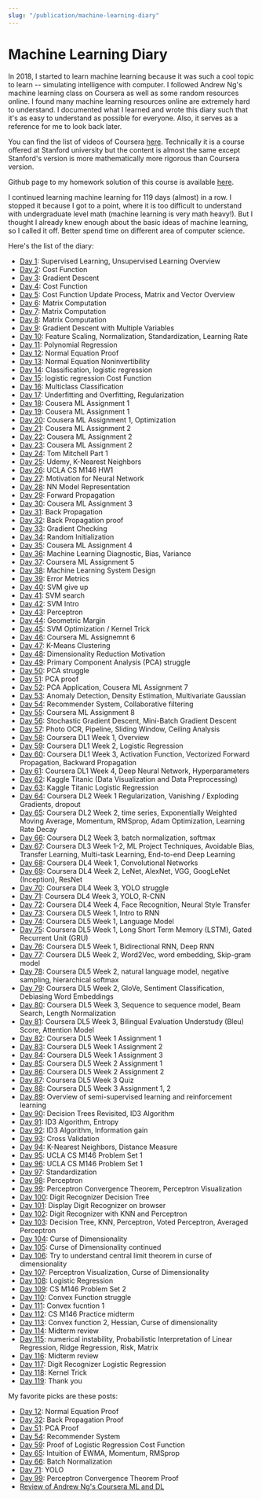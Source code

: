 ```yaml
---
slug: "/publication/machine-learning-diary"
---
```


# Machine Learning Diary

In 2018, I started to learn machine learning because it was such a cool topic to learn -- simulating intelligence with computer. I followed Andrew Ng's machine learning class on Coursera as well as some random resources online. I found many machine learning resources online are extremely hard to understand. I documented what I learned and wrote this diary such that it's as easy to understand as possible for everyone. Also, it serves as a reference for me to look back later.

You can find the list of videos of Coursera <a href="https://www.youtube.com/watch?v=UzxYlbK2c7E&list=PLA89DCFA6ADACE599">here</a>. Technically it is a course offered at Stanford university but the content is almost the same except Stanford's version is more mathematically more rigorous than Coursera version.

Github page to my homework solution of this course is available <a href="https://github.com/ioneone/Coursera-Machine-Learning">here</a>.

I continued learning machine learning for 119 days (almost) in a row. I stopped it because I got to a point, where it is too difficult to understand with undergraduate level math (machine learning is very math heavy!). But I thought I already knew enough about the basic ideas of machine learning, so I called it off. Better spend time on different area of computer science.

Here's the list of the diary:

- [Day 1](https://medium.com/@ionejunhong/my-machine-learning-daiary-day-1-cb922e86ea42): Supervised Learning, Unsupervised Learning Overview
- [Day 2](https://medium.com/@ionejunhong/my-machine-learning-daiary-day-2-c972c3960e9f): Cost Function
- [Day 3](https://medium.com/@ionejunhong/my-machine-learning-daiary-day-3-874414becf20): Gradient Descent
- [Day 4](https://medium.com/@ionejunhong/my-machine-learning-daiary-day-4-e8b4eb02e7f8): Cost Function
- [Day 5](https://medium.com/@ionejunhong/my-machine-learning-daiary-day-5-5d9439bcb190): Cost Function Update Process, Matrix and Vector Overview
- [Day 6](https://medium.com/@ionejunhong/my-machine-learning-daiary-day-6-2f109d47c1dc): Matrix Computation
- [Day 7](https://medium.com/@ionejunhong/my-machine-learning-daiary-day-7-21dcae9ace8e): Matrix Computation
- [Day 8](https://medium.com/@ionejunhong/my-machine-learning-daiary-day-8-42ea360c0825): Matrix Computation
- [Day 9](https://medium.com/@ionejunhong/my-machine-learning-daiary-day-9-bf55c35d3aff): Gradient Descent with Multiple Variables
- [Day 10](https://medium.com/@ionejunhong/my-machine-learning-daiary-day-10-fcb1393400a1): Feature Scaling, Normalization, Standardization, Learning Rate
- [Day 11](https://medium.com/@ionejunhong/my-machine-learning-daiary-day-11-d32f79afdb16): Polynomial Regression
- [Day 12](https://medium.com/@ionejunhong/my-machine-learning-daiary-day-12-cf604d2a18): Normal Equation Proof
- [Day 13](https://medium.com/@ionejunhong/my-machine-learning-daiary-day-13-1944a46cad05): Normal Equation Noninvertibility
- [Day 14](https://medium.com/@ionejunhong/my-machine-learning-daiary-day-14-6cc611baa723): Classification, logistic regression
- [Day 15](https://medium.com/@ionejunhong/my-machine-learning-daiary-day-15-a34a20db61e): logistic regression Cost Function
- [Day 16](https://medium.com/@ionejunhong/my-machine-learning-daiary-day-16-d722be348eb4): Multiclass Classification
- [Day 17](https://medium.com/@ionejunhong/my-machine-learning-daiary-day-17-b2f2d5c12120): Underfitting and Overfitting, Regularization
- [Day 18](https://medium.com/@ionejunhong/my-machine-learning-daiary-day-18-88c166f6340c): Cousera ML Assignment 1
- [Day 19](https://medium.com/@ionejunhong/my-machine-learning-daiary-day-19-f30840cab5d9): Cousera ML Assignment 1
- [Day 20](https://medium.com/@ionejunhong/my-machine-learning-daiary-day-20-1ea66f42710c): Cousera ML Assignment 1, Optimization
- [Day 21](https://medium.com/@ionejunhong/my-machine-learning-daiary-day-21-ffc88c25ba99): Cousera ML Assignment 2
- [Day 22](https://medium.com/@ionejunhong/my-machine-learning-daiary-day-22-44749bd7b121): Cousera ML Assignment 2
- [Day 23](https://medium.com/@ionejunhong/my-machine-learning-daiary-day-23-bf2beda44005): Cousera ML Assignment 2
- [Day 24](https://medium.com/@ionejunhong/my-machine-learning-daiary-day-24-a527fc78514e): Tom Mitchell Part 1
- [Day 25](https://medium.com/@ionejunhong/my-machine-learning-daiary-day-25-f44f051269d3): Udemy, K-Nearest Neighbors
- [Day 26](https://medium.com/@ionejunhong/my-machine-learning-daiary-day-26-3c602548c27d): UCLA CS M146 HW1
- [Day 27](https://medium.com/@ionejunhong/my-machine-learning-daiary-day-27-6bcc72b02974): Motivation for Neural Network
- [Day 28](https://medium.com/@ionejunhong/my-machine-learning-daiary-day-28-d8e3397d6bcd): NN Model Representation
- [Day 29](https://medium.com/@ionejunhong/my-machine-learning-daiary-day-29-2bc130f41e71): Forward Propagation
- [Day 30](https://medium.com/@ionejunhong/my-machine-learning-daiary-day-30-74ac50e46b27): Cousera ML Assignment 3
- [Day 31](https://medium.com/@ionejunhong/my-machine-learning-daiary-day-31-85d7a1ab87d5): Back Propagation
- [Day 32](https://medium.com/@ionejunhong/my-machine-learning-daiary-day-32-cfff8d3ad916): Back Propagation proof
- [Day 33](https://medium.com/@ionejunhong/my-machine-learning-daiary-day-33-b71e25a3ac49): Gradient Checking
- [Day 34](https://medium.com/@ionejunhong/my-machine-learning-daiary-day-34-295b7e54ce2b): Random Initialization
- [Day 35](https://medium.com/@ionejunhong/my-machine-learning-daiary-day-35-5a8bd04de386): Cousera ML Assignment 4
- [Day 36](https://medium.com/@ionejunhong/my-machine-learning-daiary-day-36-2df42b37ab56): Machine Learning Diagnostic, Bias, Variance
- [Day 37](https://medium.com/@ionejunhong/my-machine-learning-daiary-day-37-2ddff4b88c8a): Coursera ML Assignment 5
- [Day 38](https://medium.com/@ionejunhong/my-machine-learning-daiary-day-38-4fc82ae60e76): Machine Learning System Design
- [Day 39](https://medium.com/@ionejunhong/my-machine-learning-daiary-day-39-165b8837aeed): Error Metrics
- [Day 40](https://medium.com/@ionejunhong/my-machine-learning-daiary-day-40-4be0688f4101): SVM give up
- [Day 41](https://medium.com/@ionejunhong/my-machine-learning-daiary-day-41-2e572bf2e4ce): SVM search
- [Day 42](https://medium.com/@ionejunhong/my-machine-learning-daiary-day-42-ccd9a9b40939): SVM Intro
- [Day 43](https://medium.com/@ionejunhong/my-machine-learning-daiary-day-43-f5f82c58a933): Perceptron
- [Day 44](https://medium.com/@ionejunhong/my-machine-learning-daiary-day-44-d403969c3c1f): Geometric Margin
- [Day 45](https://medium.com/@ionejunhong/my-machine-learning-daiary-day-45-d79ea1eb9b40): SVM Optimization / Kernel Trick
- [Day 46](https://medium.com/@ionejunhong/my-machine-learning-daiary-day-46-550b4d84c42a): Coursera ML Assignemnt 6
- [Day 47](https://medium.com/@ionejunhong/my-machine-learning-diary-day-47-995678cfd395): K-Means Clustering
- [Day 48](https://medium.com/@ionejunhong/my-machine-learning-diary-day-48-b182492ec8b7): Dimensionality Reduction Motivation
- [Day 49](https://medium.com/@ionejunhong/my-machine-learning-diary-day-49-cec3b5e73e56): Primary Component Analysis (PCA) struggle
- [Day 50](https://medium.com/@ionejunhong/my-machine-learning-diary-day-50-cd87ffc6f201): PCA struggle
- [Day 51](https://medium.com/@ionejunhong/my-machine-learning-diary-day-51-835fff858bd8): PCA proof
- [Day 52](https://medium.com/@ionejunhong/my-machine-learning-diary-day-52-30446a55ab82): PCA Application, Cousera ML Assignment 7
- [Day 53](https://medium.com/@ionejunhong/my-machine-learning-diary-day-53-cd9768e47d7b): Anomaly Detection, Density Estimation, Multivariate Gaussian
- [Day 54](https://medium.com/@ionejunhong/my-machine-learning-diary-day-54-15a18bf45b58): Recommender System, Collaborative filtering
- [Day 55](https://medium.com/@ionejunhong/my-machine-learning-diary-day-55-8d92ee9f5b76): Coursera ML Assignment 8
- [Day 56](https://medium.com/@ionejunhong/my-machine-learning-diary-day-56-db357d847356): Stochastic Gradient Descent, Mini-Batch Gradient Descent
- [Day 57](https://medium.com/@ionejunhong/my-machine-learning-diary-day-57-d649e20b596a): Photo OCR, Pipeline, Sliding Window, Ceiling Analysis
- [Day 58](https://medium.com/@ionejunhong/my-machine-learning-diary-day-58-e2de1016cda0): Coursera DL1 Week 1, Overview
- [Day 59](https://medium.com/@ionejunhong/my-machine-learning-diary-day-59-254e338f5625): Coursera DL1 Week 2, Logistic Regression
- [Day 60](https://medium.com/@ionejunhong/my-machine-learning-diary-day-60-b522c410ada8): Coursera DL1 Week 3, Activation Function, Vectorized Forward Propagation, Backward Propagation
- [Day 61](https://medium.com/@ionejunhong/my-machine-learning-diary-day-61-6e4fa7fb9b38): Coursera DL1 Week 4, Deep Neural Network, Hyperparameters
- [Day 62](https://medium.com/@ionejunhong/my-machine-learning-diary-day-62-6b9f94ac8dbe): Kaggle Titanic (Data Visualization and Data Preprocessing)
- [Day 63](https://medium.com/@ionejunhong/my-machine-learning-diary-day-63-5d343c8d3106): Kaggle Titanic Logistic Regression
- [Day 64](https://medium.com/@ionejunhong/my-machine-learning-diary-day-64-6aef0d4723ee): Coursera DL2 Week 1 Regularization, Vanishing / Exploding Gradients, dropout
- [Day 65](https://medium.com/@ionejunhong/my-machine-learning-diary-day-65-4b4fabe38ccd): Coursera DL2 Week 2, time series, Exponentially Weighted Moving Average, Momentum, RMSprop, Adam Optimization, Learning Rate Decay
- [Day 66](https://medium.com/@ionejunhong/my-machine-learning-diary-day-66-41bd486f783e): Coursera DL2 Week 3, batch normalization, softmax
- [Day 67](https://medium.com/@ionejunhong/my-machine-learning-diary-day-67-ed46e6994c8d): Coursera DL3 Week 1-2, ML Project Techniques, Avoidable Bias, Transfer Learning, Multi-task Learning, End-to-end Deep Learning
- [Day 68](https://medium.com/@ionejunhong/my-machine-learning-diary-day-68-f025d47e725): Coursera DL4 Week 1, Convolutional Networks
- [Day 69](https://medium.com/@ionejunhong/my-machine-learning-diary-day-69-b055552c8ee1): Coursera DL4 Week 2, LeNet, AlexNet, VGG, GoogLeNet (Inception), ResNet
- [Day 70](https://medium.com/@ionejunhong/my-machine-learning-diary-day-70-44d6b4812304): Coursera DL4 Week 3, YOLO struggle
- [Day 71](https://medium.com/@ionejunhong/my-machine-learning-diary-day-71-24f542f05008): Coursera DL4 Week 3, YOLO, R-CNN
- [Day 72](https://medium.com/@ionejunhong/my-machine-learning-diary-day-72-19a33c51739e): Coursera DL4 Week 4, Face Recognition, Neural Style Transfer
- [Day 73](https://medium.com/@ionejunhong/my-machine-learning-diary-day-73-d952eba89c22): Coursera DL5 Week 1, Intro to RNN
- [Day 74](https://medium.com/@ionejunhong/my-machine-learning-diary-day-74-48195f9e2ee2): Coursera DL5 Week 1, Language Model
- [Day 75](https://medium.com/@ionejunhong/my-machine-learning-diary-day-75-94e0a1ba2a1d): Coursera DL5 Week 1, Long Short Term Memory (LSTM), Gated Recurrent Unit (GRU)
- [Day 76](https://medium.com/@ionejunhong/my-machine-learning-diary-day-76-2dae44ecfaab): Coursera DL5 Week 1, Bidirectional RNN, Deep RNN
- [Day 77](https://medium.com/@ionejunhong/my-machine-learning-diary-day-77-cbdc7421de03): Coursera DL5 Week 2, Word2Vec, word embedding, Skip-gram model
- [Day 78](https://medium.com/@ionejunhong/my-machine-learning-diary-day-78-c36d602ca9bf): Coursera DL5 Week 2, natural language model, negative sampling, hierarchical softmax
- [Day 79](https://medium.com/@ionejunhong/my-machine-learning-diary-day-79-f4c7e2473421): Coursera DL5 Week 2, GloVe, Sentiment Classification, Debiasing Word Embeddings
- [Day 80](https://medium.com/@ionejunhong/my-machine-learning-diary-day-80-8c10d72a8824): Coursera DL5 Week 3, Sequence to sequence model, Beam Search, Length Normalization
- [Day 81](https://medium.com/@ionejunhong/my-machine-learning-diary-day-81-307677a4882f): Coursera DL5 Week 3, Bilingual Evaluation Understudy (Bleu) Score, Attention Model
- [Day 82](https://medium.com/@ionejunhong/my-machine-learning-diary-day-82-67cfc7f4302): Coursera DL5 Week 1 Assignment 1
- [Day 83](https://medium.com/@ionejunhong/my-machine-learning-diary-day-83-aa5c515f6d49): Coursera DL5 Week 1 Assignment 2
- [Day 84](https://medium.com/@ionejunhong/my-machine-learning-diary-day-84-1936c8d963eb): Coursera DL5 Week 1 Assignment 3
- [Day 85](https://medium.com/@ionejunhong/my-machine-learning-diary-day-85-dc86625b9431): Coursera DL5 Week 2 Assignment 1
- [Day 86](https://medium.com/@ionejunhong/my-machine-learning-diary-day-86-d1b0ce18c77c): Coursera DL5 Week 2 Assignment 2
- [Day 87](https://medium.com/@ionejunhong/my-machine-learning-diary-day-87-2d8337ce4b06): Coursera DL5 Week 3 Quiz
- [Day 88](https://medium.com/@ionejunhong/my-machine-learning-diary-day-88-9ae7b6f5b95a): Coursera DL5 Week 3 Assignment 1, 2
- [Day 89](https://medium.com/@ionejunhong/my-machine-learning-diary-day-89-13f511da310e): Overview of semi-supervised learning and reinforcement learning
- [Day 90](https://medium.com/@ionejunhong/my-machine-learning-diary-day-90-6756a7cf6813): Decision Trees Revisited, ID3 Algorithm
- [Day 91](https://medium.com/@ionejunhong/my-machine-learning-diary-day-91-1be1f2275abf): ID3 Algorithm, Entropy
- [Day 92](https://medium.com/@ionejunhong/my-machine-learning-diary-day-92-9f65a868c63b): ID3 Algorithm, Information gain
- [Day 93](https://medium.com/@ionejunhong/my-machine-learning-diary-day-93-3785915643ed): Cross Validation
- [Day 94](https://medium.com/@ionejunhong/my-machine-learning-diary-day-94-4058a1609c6f): K-Nearest Neighbors, Distance Measure
- [Day 95](https://medium.com/@ionejunhong/my-machine-learning-diary-day-95-9a662ea9f0e1): UCLA CS M146 Problem Set 1
- [Day 96](https://medium.com/@ionejunhong/my-machine-learning-diary-day-96-f239828e5da4): UCLA CS M146 Problem Set 1
- [Day 97](https://medium.com/@ionejunhong/my-machine-learning-diary-day-97-817271d8a233): Standardization
- [Day 98](https://medium.com/@ionejunhong/my-machine-learning-diary-day-98-25bf0ce1ea13): Perceptron
- [Day 99](https://medium.com/@ionejunhong/my-machine-learning-diary-day-99-8ffcaab16e74): Perceptron Convergence Theorem, Perceptron Visualization
- [Day 100](https://medium.com/@ionejunhong/my-machine-learning-diary-day-100-a469bf770da4): Digit Recognizer Decision Tree
- [Day 101](https://medium.com/@ionejunhong/my-machine-learning-diary-day-101-56f91f4bc57a): Display Digit Recognizer on browser
- [Day 102](https://medium.com/@ionejunhong/my-machine-learning-diary-day-102-a38b3fa6ed17): Digit Recognizer with KNN and Perceptron
- [Day 103](https://medium.com/@ionejunhong/my-machine-learning-diary-day-103-7912f82dba3d): Decision Tree, KNN, Perceptron, Voted Perceptron, Averaged Perceptron
- [Day 104](https://medium.com/@ionejunhong/my-machine-learning-diary-day-104-7fce3c3748fd): Curse of Dimensionality
- [Day 105](https://medium.com/@ionejunhong/my-machine-learning-diary-day-105-11143297177b): Curse of Dimensionality continued
- [Day 106](https://medium.com/@ionejunhong/my-machine-learning-diary-day-106-2cbc9973b094): Try to understand central limit theorem in curse of dimensionality
- [Day 107](https://medium.com/@ionejunhong/my-machine-learning-diary-day-107-363d75c81262): Perceptron Visualization, Curse of Dimensionality
- [Day 108](https://medium.com/@ionejunhong/my-machine-learning-diary-day-108-8d9f00794e7e): Logistic Regression
- [Day 109](https://medium.com/@ionejunhong/my-machine-learning-diary-day-109-bc4149e169da): CS M146 Problem Set 2
- [Day 110](https://medium.com/@ionejunhong/my-machine-learning-diary-day-110-436168707d06): Convex Function struggle
- [Day 111](https://medium.com/@ionejunhong/my-machine-learning-diary-day-111-a24323920441): Convex fucntion 1
- [Day 112](https://medium.com/@ionejunhong/my-machine-learning-diary-day-112-3e0d778473fd): CS M146 Practice midterm
- [Day 113](https://medium.com/@ionejunhong/my-machine-learning-diary-day-113-4744209c622a): Convex function 2, Hessian, Curse of dimensionality
- [Day 114](https://medium.com/@ionejunhong/my-machine-learning-diary-day-114-eb0ce9b9281a): Midterm review
- [Day 115](https://medium.com/@ionejunhong/my-machine-learning-diary-day-115-cc705610e757): numerical instability, Probabilistic Interpretation of Linear Regression, Ridge Regression, Risk, Matrix
- [Day 116](https://medium.com/@ionejunhong/my-machine-learning-diary-day-116-51832296994e): Midterm review
- [Day 117](https://medium.com/@ionejunhong/my-machine-learning-diary-day-117-4c0c6f23743c): Digit Recognizer Logistic Regression
- [Day 118](https://medium.com/@ionejunhong/my-machine-learning-diary-day-118-7f7676ca7b8f): Kernel Trick
- [Day 119](https://medium.com/@ionejunhong/my-machine-learning-diary-day-119-67baf8bba451): Thank you

My favorite picks are these posts:

- [Day 12](https://medium.com/@ionejunhong/my-machine-learning-daiary-day-12-cf604d2a18): Normal Equation Proof
- [Day 32](https://medium.com/@ionejunhong/my-machine-learning-daiary-day-32-cfff8d3ad916): Back Propagation Proof
- [Day 51](https://medium.com/@ionejunhong/my-machine-learning-diary-day-51-835fff858bd8): PCA Proof
- [Day 54](https://medium.com/@ionejunhong/my-machine-learning-diary-day-54-15a18bf45b58): Recommender System
- [Day 59](https://medium.com/@ionejunhong/my-machine-learning-diary-day-59-254e338f5625): Proof of Logistic Regression Cost Function
- [Day 65](https://medium.com/@ionejunhong/my-machine-learning-diary-day-65-4b4fabe38ccd): Intuition of EWMA, Momentum, RMSprop
- [Day 66](https://medium.com/@ionejunhong/my-machine-learning-diary-day-66-41bd486f783e): Batch Normalization
- [Day 71](https://medium.com/@ionejunhong/my-machine-learning-diary-day-71-24f542f05008): YOLO
- [Day 99](https://medium.com/@ionejunhong/my-machine-learning-diary-day-99-8ffcaab16e74): Perceptron Convergence Theorem Proof
- [Review of Andrew Ng's Coursera ML and DL](https://medium.com/@ionejunhong/review-of-andrew-ngs-machine-learning-and-deep-learning-specialization-courses-on-coursera-4f9dc92437e4)
